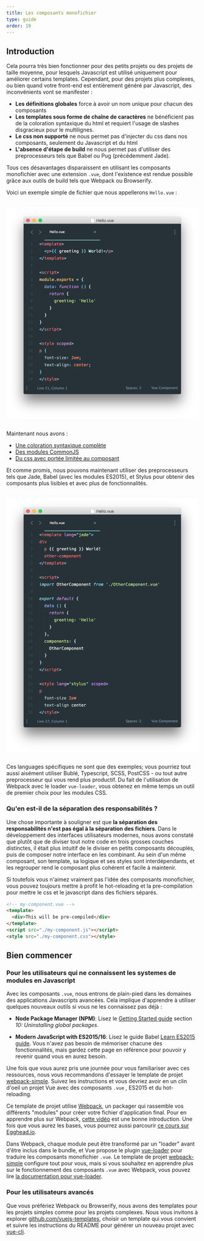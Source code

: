 ```yaml
---
title: Les composants monofichier
type: guide
order: 19
---
```


## Introduction

Cela pourra très bien fonctionner pour des petits projets ou des projets de taille moyenne, pour lesquels Javascript est utilisé uniquement pour améliorer certains templates. Cependant, pour des projets plus complexes, ou bien quand votre front-end est entièrement généré par Javascript, des inconvénients vont se manifester :

- **Les définitions globales** force à avoir un nom unique pour chacun des composants
- **Les templates sous forme de chaîne de caractères** ne bénéficient pas de la coloration syntaxique du html et requiert l'usage de slashes disgracieux pour le multilignes.
- **Le css non supporté** ne nous permet pas d'injecter du css dans nos composants, seulement du Javascript et du html
- **L'absence d'étape de build** ne nous permet pas d'utiliser des preprocesseurs tels que Babel ou Pug (précédemment Jade).


Tous ces désavantages disparaissent en utilisant les composants monofichier avec une extension `.vue`, dont l'existence est rendue possible grâce aux outils de build tels que Webpack ou Browserify.

Voici un exemple simple de fichier que nous appellerons `Hello.vue` :

<img src="/images/vue-component.png" style="display: block; margin: 30px auto">

Maintenant nous avons :

- [Une coloration syntaxique complète](https://github.com/vuejs/awesome-vue#syntax-highlighting)
- [Des modules CommonJS](https://webpack.github.io/docs/commonjs.html)
- [Du css avec portée limitée au composant](https://github.com/vuejs/vue-loader/blob/master/docs/en/features/scoped-css.md)

Et comme promis, nous pouvons maintenant utiliser des preprocesseurs tels que Jade, Babel (avec les modules ES2015), et Stylus pour obtenir des composants plus lisibles et avec plus de fonctionnalités.

<img src="/images/vue-component-with-preprocessors.png" style="display: block; margin: 30px auto">

Ces languages spécifiques ne sont que des exemples; vous pourriez tout aussi aisément utiliser Bublé, Typescript, SCSS, PostCSS - ou tout autre preprocesseur qui vous rend plus productif. Du fait de l'utilisation de Webpack avec le loader `vue-loader`, vous obtenez en même temps un outil de premier choix pour les modules CSS.

### Qu'en est-il de la séparation des responsabilités ?

Une chose importante à souligner est que **la séparation des responsabilités n'est pas égal à la séparation des fichiers**. Dans le développement des interfaces utilisateurs modernes, nous avons constaté que plutôt que de diviser tout notre code en trois grosses couches distinctes, il était plus intuitif de le diviser en petits composants découplés, puis de composer notre interface en les combinant. Au sein d'un même composant, son template, sa logique et ses styles sont interdépendants, et les regrouper rend le composant plus cohérent et facile à maintenir.

Si toutefois vous n'aimez vraiment pas l'idée des composants monofichier, vous pouvez toujours mettre à profit le hot-reloading et la pre-compilation pour mettre le css et le javascript dans des fichiers séparés.


``` html
<!-- my-component.vue -->
<template>
  <div>This will be pre-compiled</div>
</template>
<script src="./my-component.js"></script>
<style src="./my-component.css"></style>
```

## Bien commencer

### Pour les utilisateurs qui ne connaissent les systemes de modules en Javascript

Avec les composants `.vue`, nous entrons de plain-pied dans les domaines des applications Javascripts avancées. Cela implique d'apprendre à utiliser quelques nouveaux outils si vous ne les connaissez pas déjà :

- **Node Package Manager (NPM)**: Lisez le [Getting Started guide](https://docs.npmjs.com/getting-started/what-is-npm) section _10: Uninstalling global packages_.

- **Modern JavaScript with ES2015/16**: Lisez le guide Babel [Learn ES2015 guide](https://babeljs.io/docs/learn-es2015/). Vous n'avez pas besoin de mémoriser chacune des fonctionnalités, mais gardez cette page en référence pour pouvoir y revenir quand vous en aurez besoin.

Une fois que vous aurez pris une journée pour vous familiariser avec ces ressources, nous vous recommandons d'essayer le template de projet [webpack-simple](https://github.com/vuejs-templates/webpack-simple). Suivez les instructions et vous devriez avoir en un clin d'oeil un projet Vue avec des composants `.vue` , ES2015 et du hot-reloading.

Ce template de projet utilise [Webpack](https://webpack.github.io/), un packager qui rassemble vos différents "modules" pour créer votre fichier d'application final. Pour en apprendre plus sur Webpack, [cette vidéo](https://www.youtube.com/watch?v=WQue1AN93YU) est une bonne introduction. Une fois que vous aurez les bases, vous pourrez aussi parcourir [ce cours sur Egghead.io](https://egghead.io/courses/using-webpack-for-production-javascript-applications).

Dans Webpack, chaque module peut être transformé par un "loader" avant d'être inclus dans le bundle, et Vue propose le plugin [vue-loader](https://github.com/vuejs/vue-loader) pour traduire les composants monofichier `.vue`. Le template de projet [webpack-simple](https://github.com/vuejs-templates/webpack-simple) configure tout pour vous, mais si vous souhaitez en apprendre plus sur le fonctionnement des composants `.vue` avec Webpack, vous pouvez lire [la documentation pour vue-loader](https://vue-loader.vuejs.org).

### Pour les utilisateurs avancés

Que vous préfériez Webpack ou Browserify, nous avons des templates pour les projets simples comme pour les projets complexes. Nous vous invitons à explorer [github.com/vuejs-templates](https://github.com/vuejs-templates), choisir un template qui vous convient et suivre les instructions du README pour générer un nouveau projet avec [vue-cli](https://github.com/vuejs/vue-cli).

